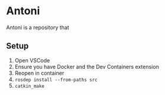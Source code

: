 # Antoni

Antoni is a repository that

## Setup
1. Open VSCode
1. Ensure you have Docker and the Dev Containers extension
1. Reopen in container
1. `rosdep install --from-paths src`
1. `catkin_make`